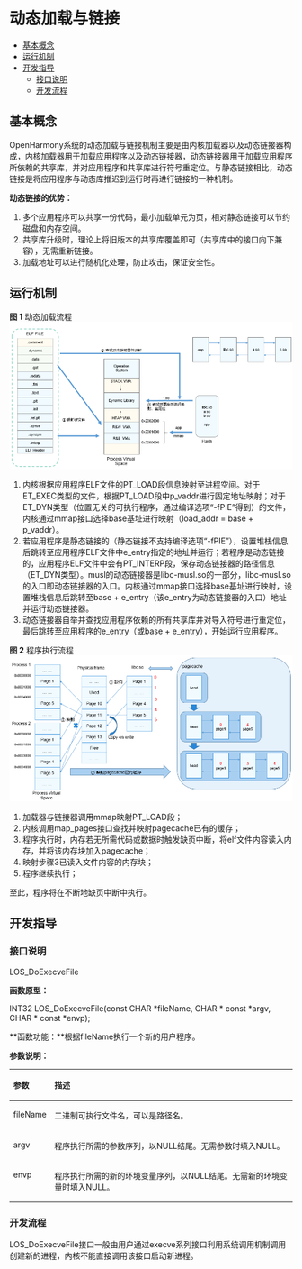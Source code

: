 # 动态加载与链接<a name="ZH-CN_TOPIC_0000001078523712"></a>

-   [基本概念](#section208951139453)
-   [运行机制](#section14140155320511)
-   [开发指导](#section133501496612)
    -   [接口说明](#section874113201669)
    -   [开发流程](#section196712561563)


## 基本概念<a name="section208951139453"></a>

OpenHarmony系统的动态加载与链接机制主要是由内核加载器以及动态链接器构成，内核加载器用于加载应用程序以及动态链接器，动态链接器用于加载应用程序所依赖的共享库，并对应用程序和共享库进行符号重定位。与静态链接相比，动态链接是将应用程序与动态库推迟到运行时再进行链接的一种机制。

**动态链接的优势：**

1.  多个应用程序可以共享一份代码，最小加载单元为页，相对静态链接可以节约磁盘和内存空间。
2.  共享库升级时，理论上将旧版本的共享库覆盖即可（共享库中的接口向下兼容），无需重新链接。
3.  加载地址可以进行随机化处理，防止攻击，保证安全性。

## 运行机制<a name="section14140155320511"></a>

**图 1**  动态加载流程<a name="fig1797764116422"></a>  
![](figure/动态加载流程.png "动态加载流程")

1.  内核根据应用程序ELF文件的PT\_LOAD段信息映射至进程空间。对于ET\_EXEC类型的文件，根据PT\_LOAD段中p\_vaddr进行固定地址映射；对于ET\_DYN类型（位置无关的可执行程序，通过编译选项“-fPIE”得到）的文件，内核通过mmap接口选择base基址进行映射（load\_addr = base + p\_vaddr）。
2.  若应用程序是静态链接的（静态链接不支持编译选项“-fPIE”），设置堆栈信息后跳转至应用程序ELF文件中e\_entry指定的地址并运行；若程序是动态链接的，应用程序ELF文件中会有PT\_INTERP段，保存动态链接器的路径信息（ET\_DYN类型）。musl的动态链接器是libc-musl.so的一部分，libc-musl.so的入口即动态链接器的入口。内核通过mmap接口选择base基址进行映射，设置堆栈信息后跳转至base + e\_entry（该e\_entry为动态链接器的入口）地址并运行动态链接器。
3.  动态链接器自举并查找应用程序依赖的所有共享库并对导入符号进行重定位，最后跳转至应用程序的e\_entry（或base + e\_entry），开始运行应用程序。

**图 2**  程序执行流程<a name="fig17879151310447"></a>  
![](figure/程序执行流程.png "程序执行流程")

1.  加载器与链接器调用mmap映射PT\_LOAD段；
2.  内核调用map\_pages接口查找并映射pagecache已有的缓存；
3.  程序执行时，内存若无所需代码或数据时触发缺页中断，将elf文件内容读入内存，并将该内存块加入pagecache；
4.  映射步骤3已读入文件内容的内存块；
5.  程序继续执行；

至此，程序将在不断地缺页中断中执行。

## 开发指导<a name="section133501496612"></a>

### 接口说明<a name="section874113201669"></a>

LOS\_DoExecveFile

**函数原型：**

INT32 LOS\_DoExecveFile\(const CHAR \*fileName, CHAR \* const \*argv, CHAR \* const \*envp\);

**函数功能：**根据fileName执行一个新的用户程序。

**参数说明：**

<a name="table13709103919318"></a>
<table><thead align="left"><tr id="row1170923910316"><th class="cellrowborder" valign="top" width="11.92%" id="mcps1.1.3.1.1"><p id="p1709123911313"><a name="p1709123911313"></a><a name="p1709123911313"></a>参数</p>
</th>
<th class="cellrowborder" valign="top" width="88.08%" id="mcps1.1.3.1.2"><p id="p1970910395313"><a name="p1970910395313"></a><a name="p1970910395313"></a>描述</p>
</th>
</tr>
</thead>
<tbody><tr id="row7709113923117"><td class="cellrowborder" valign="top" width="11.92%" headers="mcps1.1.3.1.1 "><p id="p1870983993114"><a name="p1870983993114"></a><a name="p1870983993114"></a>fileName</p>
</td>
<td class="cellrowborder" valign="top" width="88.08%" headers="mcps1.1.3.1.2 "><p id="p870963913111"><a name="p870963913111"></a><a name="p870963913111"></a>二进制可执行文件名，可以是路径名。</p>
</td>
</tr>
<tr id="row0709163973120"><td class="cellrowborder" valign="top" width="11.92%" headers="mcps1.1.3.1.1 "><p id="p170993918319"><a name="p170993918319"></a><a name="p170993918319"></a>argv</p>
</td>
<td class="cellrowborder" valign="top" width="88.08%" headers="mcps1.1.3.1.2 "><p id="p9294182194420"><a name="p9294182194420"></a><a name="p9294182194420"></a>程序执行所需的参数序列，以NULL结尾。无需参数时填入NULL。</p>
</td>
</tr>
<tr id="row341018142206"><td class="cellrowborder" valign="top" width="11.92%" headers="mcps1.1.3.1.1 "><p id="p6411121420204"><a name="p6411121420204"></a><a name="p6411121420204"></a>envp</p>
</td>
<td class="cellrowborder" valign="top" width="88.08%" headers="mcps1.1.3.1.2 "><p id="p4411161412011"><a name="p4411161412011"></a><a name="p4411161412011"></a>程序执行所需的新的环境变量序列，以NULL结尾。无需新的环境变量时填入NULL。</p>
</td>
</tr>
</tbody>
</table>

### 开发流程<a name="section196712561563"></a>

LOS\_DoExecveFile接口一般由用户通过execve系列接口利用系统调用机制调用创建新的进程，内核不能直接调用该接口启动新进程。

